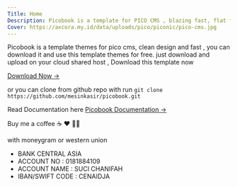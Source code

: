 ```yaml
---
Title: Home
Description: Picobook is a template for PICO CMS , blazing fast, flat file CMS.
Cover: https://axcora.my.id/data/uploads/pico/piconic/pico-cms.jpg
---
```


Picobook is a template themes for pico cms, clean design and fast , you can download it and use this template themes for free.
just download and upload on your cloud shared host , Download this template now

[Download Now →](https://github.com/mesinkasir/picobook)

or you can clone from github repo with run `git clone https://github.com/mesinkasir/picobook.git`


Read Documentation here [Picobook Documentation →](https://axcora.my.id/pico/picobook/demo/doc)


Buy me a coffee ☕️ ❤️ ✌🏻


with moneygram or western union

+ BANK CENTRAL ASIA
+ ACCOUNT NO : 0181884109
+ ACCOUNT NAME : SUCI CHANIFAH
+ IBAN/SWIFT CODE : CENAIDJA
